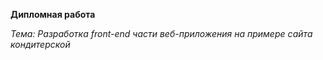**Дипломная работа**

*Тема: Разработка front-end части веб-приложения на примере сайта кондитерской*

